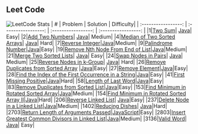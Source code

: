 ## Leet Code
![LeetCode Stats](https://leetcard.jacoblin.cool/leveau10?theme=dark&font=Fira%20Mono)
| # | Problem | Solution | Difficulty| 
| :-----------------: | :-----------------: | :-----------------: | :-----------------: | 
|1|[Two Sum](https://leetcode.com/problems/two-sum/)| [Java](leetcode/1_TwoSum.java)| Easy|
|2|[Add Two Numbers](https://leetcode.com/problems/add-two-numbers/)| [Java](leetcode/2_AddTwoNumbers.java)| Medium|
|4|[Median of Two Sorted Arrays](https://leetcode.com/problems/median-of-two-sorted-arrays/)| [Java](leetcode/4_MedianTwoSortedArrays.java)| Hard|
|7|[Reverse Integer](https://leetcode.com/problems/reverse-integer/)|[Java](leetcode/7_ReverseInteger.java)|Medium|
|9|[Palindrome Number](https://leetcode.com/problems/palindrome-number/)|[Java](leetcode/9_PalindromeNumber.java)|Easy|
|19|[Remove Nth Node From End of List](https://leetcode.com/problems/remove-nth-node-from-end-of-list/)|[Java](leetcode/19_RemoveNthNodeFromEnd.java)|Medium|
|21|[Merge Two Sorted Lists](https://leetcode.com/problems/merge-two-sorted-lists/)| [Java](leetcode/21_MergeTwoSortedLists.java)| Easy|
|24|[Swap Nodes in Pairs](https://leetcode.com/problems/swap-nodes-in-pairs/)| [Java](leetcode/24_SwapNodesInPairs.java)| Medium|
|25|[Reverse Nodes in k-Group](https://leetcode.com/problems/reverse-nodes-in-k-group/)| [Java](leetcode/25_ReverseNodesInKgroup.java)| Hard|
|26|[Remove Duplicates from Sorted Array](https://leetcode.com/problems/remove-duplicates-from-sorted-array/) |[Java](leetcode/26_RemoveDuplicates.java)|Easy|
|27|[Remove Element](https://leetcode.com/problems/remove-element/)|[Java](leetcode/27_RemoveElement.java)|Easy|
|28|[Find the Index of the First Occurrence in a String](https://leetcode.com/problems/find-the-index-of-the-first-occurrence-in-a-string/)|[Java](leetcode/28_FirstIndexFisrtOccur.java)|Easy|
|41|[First Missing Positive](https://leetcode.com/problems/first-missing-positive/)|[Java](leetcode/41_FirstMissingPositive.java)|Hard|
|58|[Length of Last Word](https://leetcode.com/problems/length-of-last-word/)|[Java](leetcode/58_LengthOfLastWord.java)|Easy|
|83|[Remove Duplicates from Sorted List](https://leetcode.com/problems/remove-duplicates-from-sorted-list/)|[Java](leetcode\83_RemoveDuplicatesSortedList.java)|Easy|
|153|[Find Minimum in Rotated Sorted Array](https://leetcode.com/problems/find-minimum-in-rotated-sorted-array/)|[Java](leetcode/153_FindMinRotatedSortedArray.java)|Medium|
|154|[Find Minimum in Rotated Sorted Array II](https://leetcode.com/problems/find-minimum-in-rotated-sorted-array-ii/)|[Java](leetcode/154_FindMinRotatedSortedArrayII.java)|Hard|
|206|[Reverse Linked List](https://leetcode.com/problems/reverse-linked-list/)| [Java](leetcode/206_ReverseLinkedList.java)|Easy|
|237|[Delete Node in a Linked List](https://leetcode.com/problems/delete-node-in-a-linked-list/)|[Java](leetcode\273_DeleteNodeLinkedList.java)|Medium|
|1402|[Reducing Dishes](https://leetcode.com/problems/reducing-dishes/)| [Java](leetcode/1402_ReducingDishes.java)|Hard|
|2703|[Return Length of Arguments Passed](https://leetcode.com/problems/return-length-of-arguments-passed/)|[JavaScript](leetcode/2703_ReturnLengthArgs.js)|Easy|
|2803|[Insert Greatest Common Divisors in Linked List](https://leetcode.com/problems/insert-greatest-common-divisors-in-linked-list/)|[Java](leetcode\2803_InsertGCDinLinkedList.java)|Medium|
|3136|[Valid Word](https://leetcode.com/problems/valid-word/)| [Java](leetcode/3136_ValidWord.java)| Easy|

